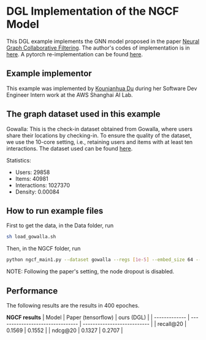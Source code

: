 # DGL Implementation of the NGCF Model

This DGL example implements the GNN model proposed in the paper [Neural Graph Collaborative Filtering](https://arxiv.org/abs/1905.08108). 
The author's codes of implementation is in [here](https://github.com/xiangwang1223/neural_graph_collaborative_filtering). A pytorch re-implementation can be found [here](https://github.com/huangtinglin/NGCF-PyTorch).

Example implementor
----------------------
This example was implemented by [Kounianhua Du](https://github.com/KounianhuaDu) during her Software Dev Engineer Intern work at the AWS Shanghai AI Lab.


The graph dataset used in this example 
---------------------------------------
Gowalla: This is the check-in dataset obtained from Gowalla, where users share their locations by checking-in. To ensure the quality of the dataset, we use the 10-core setting, i.e., retaining users and items with at least ten interactions. The dataset used can be found [here](https://github.com/xiangwang1223/neural_graph_collaborative_filtering/tree/master/Data).

Statistics:
- Users: 29858
- Items: 40981
- Interactions: 1027370
- Density: 0.00084


How to run example files
--------------------------------
First to get the data, in the Data folder, run

```bash
sh load_gowalla.sh
```

Then, in the NGCF folder, run

```bash
python ngcf_main1.py --dataset gowalla --regs [1e-5] --embed_size 64 --layer_size [64,64,64] --lr 0.0001 --save_flag 1 --batch_size 1024 --epoch 400 --verbose 1 --mess_dropout [0.1,0.1,0.1] --gpu 0 
```

NOTE: Following the paper's setting, the node dropout is disabled.


Performance
-------------------------
The following results are the results in 400 epoches.

**NGCF results**
| Model         | Paper (tensorflow)               | ours (DGL)                  |
| ------------- | -------------------------------- | --------------------------- |
| recall@20     | 0.1569                           | 0.1552                      |
| ndcg@20       | 0.1327                           | 0.2707                      |

